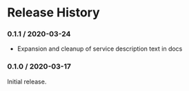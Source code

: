 # Release History

### 0.1.1 / 2020-03-24

* Expansion and cleanup of service description text in docs

### 0.1.0 / 2020-03-17

Initial release.


